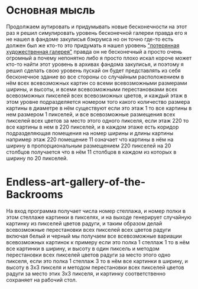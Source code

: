 # Основная мысль
Продолжаем аутировать и придумывать новые бесконечности на этот раз я решил симулировать уровень бесконечной галереи правда его я не нашел в фандоме закулисья бэкрумса но он точно где-то есть должен был же кто-то это придумать я нашел уровень ["потерянная художественная галерея"](https://web.archive.org/web/20221003224646/https://backrooms.fandom.com/wiki/Level_1003) правда он не бесконечный а просто очень огромный а почему непонятно либо я просто плохо искал короче может кто-то найти этот уровень в архивах фандома закулисья, и поэтому я решил сделать свою уровень пускай он будет представлять из себя бесконечное здание во все стороны со случайным расположением в нём всех всевозможных картин со всеми всевозможными размерами ширины, и высоты, и всеми всевозможными перестановками всех всевозможных пикселей всех всевозможных цветов, и каждый этаж в этом уровне подразделяется номером того какого количество размера картины в диаметре в нём существуют если это этаж 1 то все картины в нем размером 1 пикселей, и все всевозможные размещения всех пикселей всех цветов за место этого одного пикселя, если этаж 220 то все картины в нем в 220 пикселей, и в каждом этаже есть коридор подразделяющая помещения на номер ширины и длины картины например этаж 220 помещение 11 означает что картины в нём на ширину в пропорциональным размещением 220 пикселей на 20 столбцов получается что в нём 11 столбцов в каждом из которых в ширину по 20 пикселей.

# Endless-art-gallery-of-the-Backrooms
На вход программа получает числа номер стеллажа, и номер полки в этом стеллаже картинки в пикселях, и на выходе генерирует случайную картинку из пикселей цветов радуги, и таким образом делай всевозможные перестановки всех пикселей всех цветов радуги включая белый и черный мы получаем все всевозможные вариации всевозможных картинок к примеру если это полка 1 стеллаж 1 то в нём все картинки в ширину, и высоту в один пиксель и методом перестановки всех пикселей цветов радуги за место этого одно пикселя, если это полка 1 стеллаж 3 то в нём все картинки в ширину, и высоту в 3x3 пикселя и методом перестановки всех пикселей цветов радуги за место этих 3x3 пикселя, и картинку соответственно сохраняет на рабочий стол.
